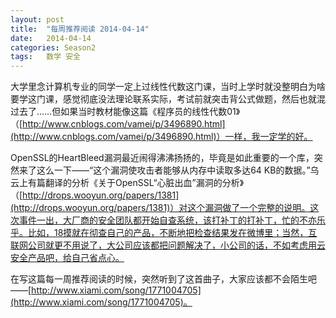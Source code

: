 ```yaml
---
layout: post
title:  "每周推荐阅读 2014-04-14"
date:   2014-04-14
categories: Season2 
tags:   数学 安全
---
```


大学里念计算机专业的同学一定上过线性代数这门课，当时上学时就没整明白为啥要学这门课，感觉彻底没法理论联系实际，考试前就突击背公式做题，然后也就混过去了……但如果当时教材能像这篇《程序员的线性代数01》（[http://www.cnblogs.com/vamei/p/3496890.html](http://www.cnblogs.com/vamei/p/3496890.html)）一样，我一定学的好。

OpenSSL的HeartBleed漏洞最近闹得沸沸扬扬的，毕竟是如此重要的一个库，突然来了这么一下——“这个漏洞使攻击者能够从内存中读取多达64 KB的数据。”乌云上有篇翻译的分析《关于OpenSSL“心脏出血”漏洞的分析》（[http://drops.wooyun.org/papers/1381](http://drops.wooyun.org/papers/1381)）对这个漏洞做了一个完整的说明。这次事件一出，大厂商的安全团队都开始自查系统，该打补丁的打补丁，忙的不亦乐乎。比如，18摸就在彻查自己的产品，不断地把检查结果发在微博里；当然，互联网公司就更不用说了，大公司应该都把问题解决了，小公司的话，不如考虑用云安全产品吧，给自己省点心。

在写这篇每一周推荐阅读的时候，突然听到了这首曲子，大家应该都不会陌生吧——[http://www.xiami.com/song/1771004705](http://www.xiami.com/song/1771004705)。
